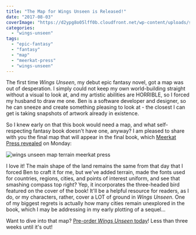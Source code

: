 ```yaml
---
title: "The Map for Wings Unseen is Released!"
date: "2017-08-03"
coverImage: "https://d2ypg8o05lff0b.cloudfront.net/wp-content/uploads/sites/3/2017/08/MAP-Final-1024x648.jpg"
categories:
  - "wings-unseen"
tags:
  - "epic-fantasy"
  - "fantasy"
  - "map"
  - "meerkat-press"
  - "wings-unseen"
---
```


The first time _Wings Unseen_, my debut epic fantasy novel, got a map was out of desperation. I simply could not keep my own world-building straight without a visual to look at, and my artistic abilities are HORRIBLE, so I forced my husband to draw me one. Ben is a software developer and designer, so he can sneeze and create something pleasing to look at - the closest I can get is taking snapshots of artwork already in existence.

So I knew early on that this book would need a map, and what self-respecting fantasy book doesn't have one, anyway? I am pleased to share with you the final map that will appear in the final book, which [Meerkat Press revealed](http://meerkatpress.com/wings-unseen-map-reveal-73117/) on Monday:

![wings unseen map terrain meerkat press](https://d2ypg8o05lff0b.cloudfront.net/wp-content/uploads/sites/3/2017/08/MAP-Final-1024x648.jpg)

I love it! The main shape of the land remains the same from that day that I forced Ben to craft it for me, but we've added terrain, made the fonts used for countries, regions, cities, and points of interest uniform, and see that smashing compass top right? Yep, it incorporates the three-headed bird featured on the cover of the book! It'll be a helpful resource for readers, as I do, or my characters, rather, cover a LOT of ground in _Wings Unseen._ One of my biggest regrets is actually how many cities remain unexplored in the book, which I may be addressing in my early plotting of a sequel...

Want to dive into that map? [Pre-order _Wings Unseen_ today](https://www.amazon.com/Wings-Unseen-Rebecca-Gomez-Farrell/dp/1946154008/ref=sr_1_1?ie=UTF8&qid=1501785273&sr=8-1&keywords=wings+unseen)! Less than three weeks until it's out!
